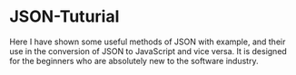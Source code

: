 # JSON-Tuturial
Here I have shown some useful methods of JSON with example, and their use in the conversion of JSON to JavaScript and vice versa. It is designed for the beginners who are absolutely new to the software industry. 
